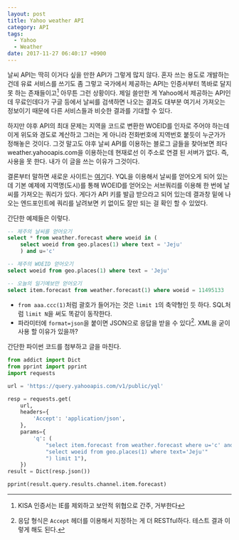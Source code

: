 ```yaml
---
layout: post
title: Yahoo weather API
category: API
tags:
  - Yahoo
  - Weather
date: 2017-11-27 06:40:17 +0900
---
```



날씨 API는 딱히 이거다 싶을 만한 API가 그렇게 많지 않다. 혼자 쓰는 용도로 개발하는 건데 유료 서비스를 쓰기도 좀 그렇고 국가에서 제공하는 API는 인증서부터 똑바로 달지 못 하는 존재들이고[^1] 아무튼 그런 상황이다.
제일 쓸만한 게 Yahoo에서 제공하는 API인데 무료인데다가 구글 등에서 날씨를 검색하면 나오는 결과도 대부분 여기서 가져오는 정보이기 때문에 다른 서비스들과 비슷한 결과를 기대할 수 있다.

하지만 야후 API의 최대 문제는 지역을 코드로 변환한 WOEID를 인자로 주어야 하는데 이게 위도와 경도로 계산하고 그러는 게 아니라 전화번호에 지역번호 붙듯이 누군가가 정해놓은 것이다.
그것 말고도 야후 날씨 API를 이용하는 블로그 글들을 찾아보면 죄다 weather.yahooapis.com을 이용하는데 현재로선 이 주소로 연결 된 서버가 없다. 즉, 사용을 못 한다. 내가 이 글을 쓰는 이유가 그것이다.

결론부터 말하면 새로운 사이트는 [여기][yahoo weather api]다. YQL을 이용해서 날씨를 얻어오게 되어 있는데 기본 예제에 지역명(도시)를 통해 WOEID를 얻어오는 서브쿼리를 이용해 한 번에 날씨를 가져오는 쿼리가 있다. 게다가 API 키를 발급 받으라고 되어 있는데 결과창 밑에 나오는 엔드포인트에 쿼리를 날려보면 키 없이도 잘만 되는 걸 확인 할 수 있었다.

간단한 예제들은 이렇다.

```sql
-- 제주의 날씨를 얻어오기
select * from weather.forecast where woeid in (
    select woeid from geo.places(1) where text = 'Jeju'
    ) and u='c'

-- 제주의 WOEID 얻어오기
select woeid from geo.places(1) where text = 'Jeju'

-- 오늘의 일기예보만 얻어오기
select item.forecast from weather.forecast(1) where woeid = 11495133
```

* `from aaa.ccc(1)`처럼 괄호가 들어가는 것은 `limit 1`의 축약형인 듯 하다. SQL처럼 `limit N`을 써도 똑같이 동작한다.
* 파라미터에 `format=json`을 붙이면 JSON으로 응답을 받을 수 있다[^2]. XML을 굳이 사용 할 이유가 있을까?

간단한 파이썬 코드를 첨부하고 글을 마친다.

```python
from addict import Dict
from pprint import pprint
import requests

url = 'https://query.yahooapis.com/v1/public/yql'

resp = requests.get(
    url,
    headers={
        'Accept': 'application/json',
    },
    params={
        'q': (
            "select item.forecast from weather.forecast where u='c' and woeid in ("
            "select woeid from geo.places(1) where text='Jeju'"
            ") limit 1"),
    })
result = Dict(resp.json())

pprint(result.query.results.channel.item.forecast)
```

[yahoo weather api]: https://developer.yahoo.com/weather/
[^1]: KISA 인증서는 IE를 제외하고 보안적 위협으로 간주, 거부한다
[^2]: 응답 형식은 `Accept` 헤더를 이용해서 지정하는 게 더 RESTful하다. 테스트 결과 이렇게 해도 된다.
